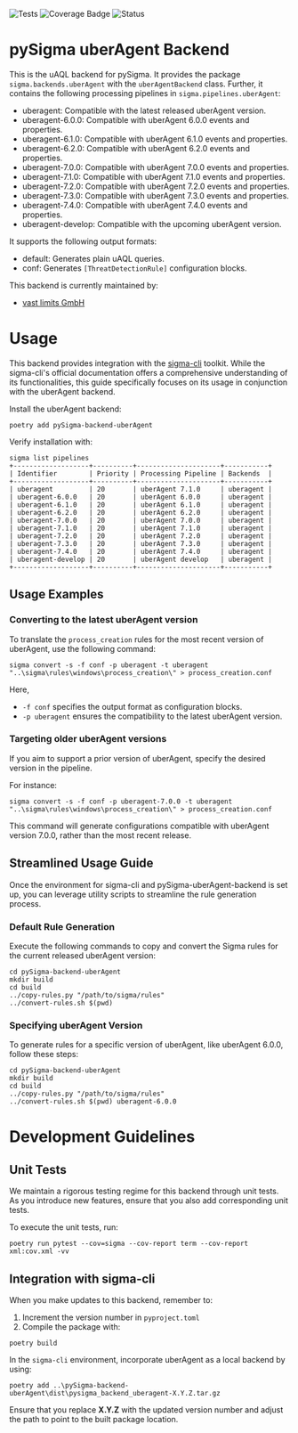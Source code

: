 ![Tests](https://github.com/vastlimits/pySigma-backend-uberAgent/actions/workflows/test.yml/badge.svg)
![Coverage Badge](https://img.shields.io/endpoint?url=https://gist.githubusercontent.com/svnscha/771a36a467fe196af4b6c9635ff1a12a/raw/vastlimits-pySigma-backend-uberAgent.json)
![Status](https://img.shields.io/badge/Status-pre--release-orange)

# pySigma uberAgent Backend

This is the uAQL backend for pySigma. It provides the package `sigma.backends.uberAgent` with the `uberAgentBackend` class.
Further, it contains the following processing pipelines in `sigma.pipelines.uberAgent`:

* uberagent: Compatible with the latest released uberAgent version.
* uberagent-6.0.0: Compatible with uberAgent 6.0.0 events and properties.
* uberagent-6.1.0: Compatible with uberAgent 6.1.0 events and properties.
* uberagent-6.2.0: Compatible with uberAgent 6.2.0 events and properties.
* uberagent-7.0.0: Compatible with uberAgent 7.0.0 events and properties.
* uberagent-7.1.0: Compatible with uberAgent 7.1.0 events and properties.
* uberagent-7.2.0: Compatible with uberAgent 7.2.0 events and properties.
* uberagent-7.3.0: Compatible with uberAgent 7.3.0 events and properties.
* uberagent-7.4.0: Compatible with uberAgent 7.4.0 events and properties.
* uberagent-develop: Compatible with the upcoming uberAgent version.

It supports the following output formats:

* default: Generates plain uAQL queries.
* conf: Generates `[ThreatDetectionRule]` configuration blocks.

This backend is currently maintained by:

* [vast limits GmbH](https://github.com/vastlimits/)

# Usage
This backend provides integration with the  [sigma-cli](https://github.com/SigmaHQ/sigma-cli) toolkit.
While the sigma-cli's official documentation offers a comprehensive understanding of its functionalities, this guide specifically focuses on its usage in conjunction with the uberAgent backend.

Install the uberAgent backend:

```
poetry add pySigma-backend-uberAgent
```

Verify installation with:

```
sigma list pipelines
+-------------------+----------+---------------------+-----------+
| Identifier        | Priority | Processing Pipeline | Backends  |
+-------------------+----------+---------------------+-----------+
| uberagent         | 20       | uberAgent 7.1.0     | uberagent |
| uberagent-6.0.0   | 20       | uberAgent 6.0.0     | uberagent |
| uberagent-6.1.0   | 20       | uberAgent 6.1.0     | uberagent |
| uberagent-6.2.0   | 20       | uberAgent 6.2.0     | uberagent |
| uberagent-7.0.0   | 20       | uberAgent 7.0.0     | uberagent |
| uberagent-7.1.0   | 20       | uberAgent 7.1.0     | uberagent |
| uberagent-7.2.0   | 20       | uberAgent 7.2.0     | uberagent |
| uberagent-7.3.0   | 20       | uberAgent 7.3.0     | uberagent |
| uberagent-7.4.0   | 20       | uberAgent 7.4.0     | uberagent |
| uberagent-develop | 20       | uberAgent develop   | uberagent |
+-------------------+----------+---------------------+-----------+
```

## Usage Examples

### Converting to the latest uberAgent version
To translate the `process_creation` rules for the most recent version of uberAgent, use the following command:

```
sigma convert -s -f conf -p uberagent -t uberagent "..\sigma\rules\windows\process_creation\" > process_creation.conf
```

Here,
- `-f conf` specifies the output format as configuration blocks.
- `-p uberagent` ensures the compatibility to the latest uberAgent version.

### Targeting older uberAgent versions
If you aim to support a prior version of uberAgent, specify the desired version in the pipeline.

For instance:

```
sigma convert -s -f conf -p uberagent-7.0.0 -t uberagent "..\sigma\rules\windows\process_creation\" > process_creation.conf
```

This command will generate configurations compatible with uberAgent version 7.0.0, rather than the most recent release.

## Streamlined Usage Guide
Once the environment for sigma-cli and pySigma-uberAgent-backend is set up, you can leverage utility scripts to streamline the rule generation process.

### Default Rule Generation
Execute the following commands to copy and convert the Sigma rules for the current released uberAgent version:

```
cd pySigma-backend-uberAgent
mkdir build
cd build
../copy-rules.py "/path/to/sigma/rules"
../convert-rules.sh $(pwd)
```

### Specifying uberAgent Version
To generate rules for a specific version of uberAgent, like uberAgent 6.0.0, follow these steps:

```
cd pySigma-backend-uberAgent
mkdir build
cd build
../copy-rules.py "/path/to/sigma/rules"
../convert-rules.sh $(pwd) uberagent-6.0.0
```


# Development Guidelines

## Unit Tests
We maintain a rigorous testing regime for this backend through unit tests. As you introduce new features, ensure that you also add corresponding unit tests.

To execute the unit tests, run:

```
poetry run pytest --cov=sigma --cov-report term --cov-report xml:cov.xml -vv
```


## Integration with sigma-cli
When you make updates to this backend, remember to:

1. Increment the version number in `pyproject.toml`
2. Compile the package with:

```
poetry build
```

In the `sigma-cli` environment, incorporate uberAgent as a local backend by using:

```
poetry add ..\pySigma-backend-uberAgent\dist\pysigma_backend_uberagent-X.Y.Z.tar.gz
```

Ensure that you replace **X.Y.Z** with the updated version number and adjust the path to point to the built package location.
